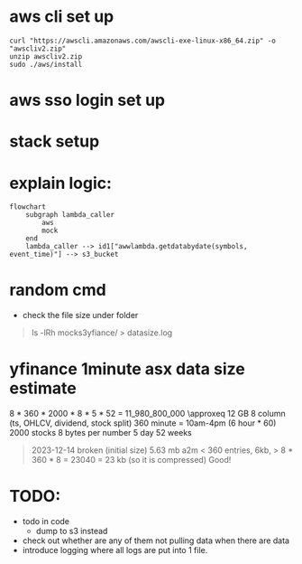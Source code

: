 # aws cli set up 

```
curl "https://awscli.amazonaws.com/awscli-exe-linux-x86_64.zip" -o "awscliv2.zip"
unzip awscliv2.zip
sudo ./aws/install
```

# aws sso login set up 

# stack setup

#

# explain logic:
```mermaid
flowchart
    subgraph lambda_caller
        aws
        mock
    end
    lambda_caller --> id1["awwlambda.getdatabydate(symbols, event_time)"] --> s3_bucket
```

# random cmd
- check the file size under folder
> ls -lRh mocks3yfiance/ > datasize.log

# yfinance 1minute asx data size estimate
8 * 360 * 2000 * 8 * 5 * 52 = 11_980_800_000 \approxeq 12 GB
8 column (ts, OHLCV, dividend, stock split)
360 minute = 10am-4pm (6 hour * 60)
2000 stocks 
8 bytes per number
5 day 
52 weeks 

> 2023-12-14 broken (initial size) 5.63 mb
> a2m <  360 entries, 6kb, 
    > 8 * 360 * 8 = 23040 = 23 kb (so it is compressed) Good!

# TODO: 
- todo in code
    - dump to s3 instead
- check out whether are any of them not pulling data when there are data
- introduce logging where all logs are put into 1 file.
